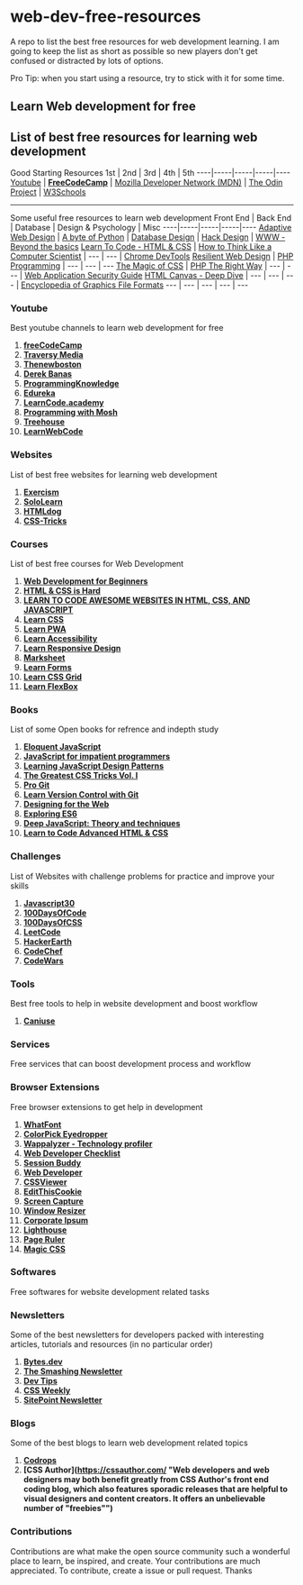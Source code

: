 # web-dev-free-resources
A repo to list the best free resources for web development learning. I am going to keep the list as short as possible so new players don't get confused or distracted by lots of options.

Pro Tip: when you start using a resource, try to stick with it for some time.

## Learn Web development for free
List of best free resources for learning web development
---

Good Starting Resources
1st | 2nd | 3rd | 4th | 5th
----|-----|-----|-----|----
[Youtube](http://www.youtube.com/ "Named link title") | **[FreeCodeCamp](https://www.freecodecamp.org/ "Named link title")** | [Mozilla Developer Network (MDN)](https://developer.mozilla.org/en-US/ "Named link title") | [The Odin Project](https://www.theodinproject.com/ "Named link title") | [W3Schools](https://www.w3schools.com/ "Named link title")

---
Some useful free resources to learn web development
Front End | Back End | Database | Design & Psychology | Misc
----|-----|-----|-----|----
[Adaptive Web Design](https://adaptivewebdesign.info/1st-edition/ "Adaptive Web Design") | [A byte of Python](https://python.swaroopch.com/ "A byte of Python") | [Database Design](https://opentextbc.ca/dbdesign01/ "Database Design") | [Hack Design](https://hackdesign.org/ "HackDesign") | [WWW - Beyond the basics](https://ei.cs.vt.edu/~wwwbtb/book/ "WWW - Beyond the basics")
[Learn To Code - HTML & CSS](https://learn.shayhowe.com/html-css/ "Learn To Code - HTML & CSS") | [How to Think Like a Computer Scientist](http://www.openbookproject.net/thinkcs/python/english3e/ "How to Think Like a Computer Scientist") | --- | --- | [Chrome DevTools](https://developer.chrome.com/docs/devtools/ "Chrome DevTools")
[Resilient Web Design](https://resilientwebdesign.com/introduction/ "Resilient Web Design") | [PHP Programming](https://en.wikibooks.org/wiki/PHP_Programming "PHP Programming") | --- | --- | ---
[The Magic of CSS](https://adamschwartz.co/magic-of-css/ "The Magic of CSS") | [PHP The Right Way](https://phptherightway.com/ "PHP The Right Way") | --- | --- | [Web Application Security Guide](https://en.wikibooks.org/wiki/Web_Application_Security_Guide "Web Application Security Guide")
[HTML Canvas - Deep Dive](https://joshondesign.com/p/books/canvasdeepdive/title.html "HTML Canvas - Deep Dive") | --- | --- | --- | [Encyclopedia of Graphics File Formats](http://netghost.narod.ru/gff/graphics/main.htm "Encyclopedia of Graphics File Formats")
--- | --- | --- | --- | ---

### Youtube
Best youtube channels to learn web development for free

1. **[freeCodeCamp](https://www.youtube.com/c/freecodecamp/videos)**
2. **[Traversy Media](https://www.youtube.com/channel/UC29ju8bIPH5as8OGnQzwJyA)**
3. **[Thenewboston](https://www.youtube.com/user/thenewboston)**
4. **[Derek Banas](https://www.youtube.com/user/derekbanas)**
5. **[ProgrammingKnowledge](https://www.youtube.com/channel/UCs6nmQViDpUw0nuIx9c_WvA)**
6. **[Edureka](https://www.youtube.com/user/edurekaIN)**
7. **[LearnCode.academy](https://www.youtube.com/user/learncodeacademy/videos)**
8. **[Programming with Mosh](https://www.youtube.com/user/programmingwithmosh)**
9. **[Treehouse](https://www.youtube.com/user/gotreehouse)**
10. **[LearnWebCode](https://www.youtube.com/user/LearnWebCode)**


### Websites
List of best free websites for learning web development
1. **[Exercism](https://exercism.org/)**
2. **[SoloLearn](https://www.sololearn.com/)**
3. **[HTMLdog](https://www.htmldog.com/)**
4. **[CSS-Tricks](https://css-tricks.com/)**

### Courses
List of best free courses for Web Development
1. **[Web Development for Beginners](https://learn.microsoft.com/en-us/training/paths/web-development-101/)**
2. **[HTML & CSS is Hard](https://www.internetingishard.com/html-and-css/)**
3. **[LEARN TO CODE AWESOME WEBSITES IN HTML, CSS, AND JAVASCRIPT](https://dash.generalassemb.ly/)**
4. **[Learn CSS](https://web.dev/learn/css/)**
5. **[Learn PWA](https://web.dev/learn/pwa/)**
6. **[Learn Accessibility](https://web.dev/learn/accessibility/)**
7. **[Learn Responsive Design](https://web.dev/learn/design/)**
8. **[Marksheet](https://marksheet.io/)**
9. **[Learn Forms](https://web.dev/learn/forms/)**
10. **[Learn CSS Grid](https://cssgrid.io/)**
11. **[Learn FlexBox](https://flexbox.io/)**

### Books
List of some Open books for refrence and indepth study
1. **[Eloquent JavaScript](https://eloquentjavascript.net/)**
2. **[JavaScript for impatient programmers](https://exploringjs.com/impatient-js/toc.html)**
3. **[Learning JavaScript Design Patterns](https://www.patterns.dev/posts/classic-design-patterns/)**
4. **[The Greatest CSS Tricks Vol. I](https://css-tricks.com/books/greatest-css-tricks/)**
5. **[Pro Git](https://git-scm.com/book/en/v2)**
6. **[Learn Version Control with Git](https://www.git-tower.com/learn/git/ebook)**
7. **[Designing for the Web](https://designingfortheweb.co.uk/)**
8. **[Exploring ES6](https://exploringjs.com/es6/index.html)**
9. **[Deep JavaScript: Theory and techniques](https://exploringjs.com/deep-js/toc.html)**
10. **[Learn to Code Advanced HTML & CSS](https://learn.shayhowe.com/advanced-html-css/)**

### Challenges
List of Websites with challenge problems for practice and improve your skills
1. **[Javascript30](https://javascript30.com/)**
2. **[100DaysOfCode](https://www.100daysofcode.com/)**
3. **[100DaysOfCSS](https://100dayscss.com/)**
4. **[LeetCode](https://leetcode.com/)**
5. **[HackerEarth](https://www.hackerearth.com/)**
6. **[CodeChef](https://www.codechef.com/)**
7. **[CodeWars](https://www.codewars.com/)**

### Tools
Best free tools to help in website development and boost workflow
1. **[Caniuse](https://caniuse.com/ "A web tool to check which website feature is supported by which browser")**

### Services
Free services that can boost development process and workflow

### Browser Extensions
Free browser extensions to get help in development
1. **[WhatFont](https://chrome.google.com/webstore/detail/whatfont/jabopobgcpjmedljpbcaablpmlmfcogm "Browser extension to check the font used by any website")**
2. **[ColorPick Eyedropper](https://chrome.google.com/webstore/detail/colorpick-eyedropper/ohcpnigalekghcmgcdcenkpelffpdolg "Browser extension to pick the colours from any webpage or web images")**
3. **[Wappalyzer - Technology profiler](https://chrome.google.com/webstore/detail/wappalyzer-technology-pro/gppongmhjkpfnbhagpmjfkannfbllamg "Browser extension to check the technology stack behind a website")**
4. **[Web Developer Checklist](https://chrome.google.com/webstore/detail/web-developer-checklist/iahamcpedabephpcgkeikbclmaljebjp?hl=en "Browser extension to keep check on all the technical requirements for a efficient website development")**
5. **[Session Buddy](https://chrome.google.com/webstore/detail/session-buddy/edacconmaakjimmfgnblocblbcdcpbko "Browser extension to keep your browser history safe and searchable. [For Chrome and related browsers]")**
6. **[Web Developer](https://chrome.google.com/webstore/detail/web-developer/bfbameneiokkgbdmiekhjnmfkcnldhhm "Browser extension with a bunch of useful tools, a kind of toolkit for the devs")**
7. **[CSSViewer](https://chrome.google.com/webstore/detail/cssviewer/ggfgijbpiheegefliciemofobhmofgce "Browser extension to check stylesheets of web pages on the go")**
8. **[EditThisCookie](https://chrome.google.com/webstore/detail/editthiscookie/fngmhnnpilhplaeedifhccceomclgfbg "EditThisCookie is a cookie manager. You can add, delete, edit, search, protect and block cookies!")**
9. **[Screen Capture](https://chrome.google.com/webstore/detail/screen-capture-screenshot/pmnphobdokkajkpbkajlaiooipfcpgio "Screen capture, full page screen shot, visible area screenshot, edit print screen, save snapshot in PNG, PDF.")**
10. **[Window Resizer](https://chrome.google.com/webstore/detail/window-resizer/kkelicaakdanhinjdeammmilcgefonfh/ "Resize the browser window to emulate various screen resolutions.")**
11. **[Corporate Ipsum](https://chrome.google.com/webstore/detail/corporate-ipsum/lfmadckmfehehmdnmhaebniooenedcbb "A lorem ipsum generator with a corporate bent. Generates filler content by the word or paragraph.")**
12. **[Lighthouse](https://chrome.google.com/webstore/detail/lighthouse/blipmdconlkpinefehnmjammfjpmpbjk "Lighthouse is an open-source, automated tool for improving the performance, quality, and correctness of your web apps.")**
13. **[Page Ruler](https://chrome.google.com/webstore/detail/page-ruler/jcbmcnpepaddcedmjdcmhbekjhbfnlff "Page Ruler is an extension that lets you measure distances (in pixels) on a webpage. ")**
14. **[Magic CSS](https://chrome.google.com/webstore/detail/live-editor-for-css-less/ifhikkcafabcgolfjegfcgloomalapol "Live preview of CSS/Less/Sass code changes. Auto-save file, autocomplete, Less/Sass to CSS, beautify, CSS reloader, lint, ...")**

### Softwares
Free softwares for website development related tasks

### Newsletters
Some of the best newsletters for developers packed with interesting articles, tutorials and resources (in no particular order)
1. **[Bytes.dev](https://bytes.dev/)**
2. **[The Smashing Newsletter](https://www.smashingmagazine.com/the-smashing-newsletter/)**
3. **[Dev Tips](https://umaar.com/dev-tips/)**
4. **[CSS Weekly](https://css-weekly.com/)**
5. **[SitePoint Newsletter](https://www.sitepoint.com/newsletters/)**

### Blogs
Some of the best blogs to learn web development related topics
1. **[Codrops](https://tympanus.net/codrops/ "Codrops is a terrific resource for front end developers, that includes articles with good information, tutorials that are helpful, and free tools that we all adore.")**
2. **[CSS Author](https://cssauthor.com/ "Web developers and web designers may both benefit greatly from CSS Author's front end coding blog, which also features sporadic releases that are helpful to visual designers and content creators. It offers an unbelievable number of "freebies"")**

### Contributions
Contributions are what make the open source community such a wonderful place to learn, be inspired, and create. Your contributions are much appreciated. To contribute, create a issue or pull request. Thanks
